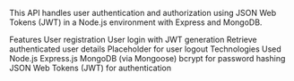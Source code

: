 This API handles user authentication and authorization using JSON Web Tokens (JWT) in a Node.js environment with Express and MongoDB.

Features
User registration
User login with JWT generation
Retrieve authenticated user details
Placeholder for user logout
Technologies Used
Node.js
Express.js
MongoDB (via Mongoose)
bcrypt for password hashing
JSON Web Tokens (JWT) for authentication
